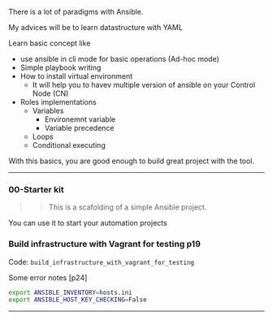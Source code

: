 There is a lot of paradigms with Ansible.

My advices will be to learn datastructure with YAML 

Learn basic concept like 

- use ansible in cli mode for basic operations (Ad-hoc mode)
- Simple playbook writing 
- How to install virtual environment
  - It will help you to havev multiple version of ansible on your Control Node (CN)
- Roles implementations
  - Variables
    - Environemnt variable
    - Variable precedence
  - Loops 
  - Conditional executing 

With this basics, you are good enough to build great project with the tool.

---

### 00-Starter kit

>> This is a scafolding of a simple Ansible project.

You can use it to start your automation projects



### Build infrastructure with Vagrant for testing p19
Code: `build_infrastructure_with_vagrant_for_testing`

Some error notes [p24]
```bash
export ANSIBLE_INVENTORY=hosts.ini
export ANSIBLE_HOST_KEY_CHECKING=False
```


----